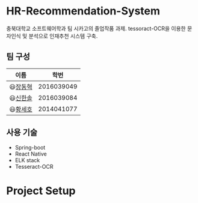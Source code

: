 # HR-Recommendation-System
충북대학교 소프트웨어학과 팀 시카고의 졸업작품 과제. tessoract-OCR을 이용한 문자인식 및 분석으로 인재추천 시스템 구축.

## 팀 구성
| **이름** | **학번** |
|----------|-----|
|😃[장동혁](https://github.com/JDhyeok)|2016039049|
|😃[신한솔](https://github.com/961230)|2016039084|
|😃[황세호](https://github.com/sehoHwang)|2014041077|

## 사용 기술
- Spring-boot
- React Native
- ELK stack
- Tesseract-OCR

# Project Setup
